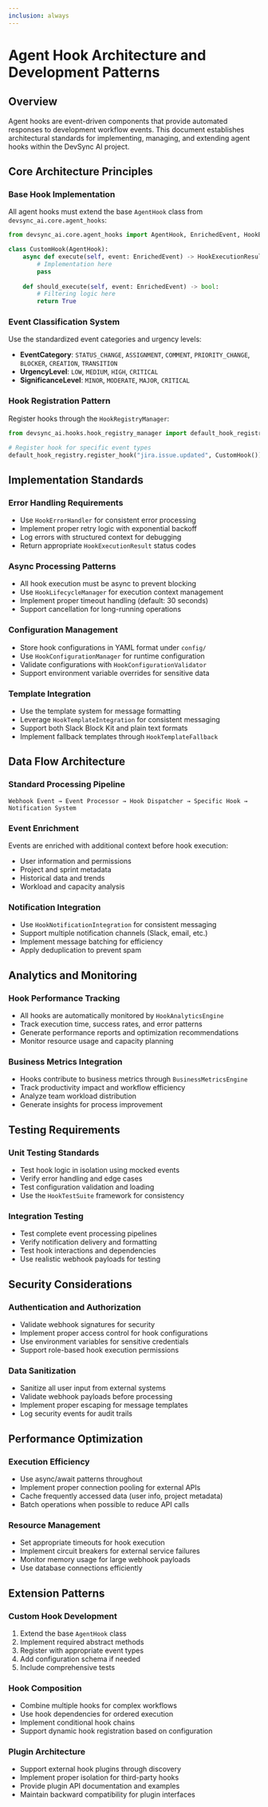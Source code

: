 ```yaml
---
inclusion: always
---
```


# Agent Hook Architecture and Development Patterns

## Overview

Agent hooks are event-driven components that provide automated responses to development workflow events. This document establishes architectural standards for implementing, managing, and extending agent hooks within the DevSync AI project.

## Core Architecture Principles

### Base Hook Implementation
All agent hooks must extend the base `AgentHook` class from `devsync_ai.core.agent_hooks`:

```python
from devsync_ai.core.agent_hooks import AgentHook, EnrichedEvent, HookExecutionResult

class CustomHook(AgentHook):
    async def execute(self, event: EnrichedEvent) -> HookExecutionResult:
        # Implementation here
        pass
    
    def should_execute(self, event: EnrichedEvent) -> bool:
        # Filtering logic here
        return True
```

### Event Classification System
Use the standardized event categories and urgency levels:

- **EventCategory**: `STATUS_CHANGE`, `ASSIGNMENT`, `COMMENT`, `PRIORITY_CHANGE`, `BLOCKER`, `CREATION`, `TRANSITION`
- **UrgencyLevel**: `LOW`, `MEDIUM`, `HIGH`, `CRITICAL`
- **SignificanceLevel**: `MINOR`, `MODERATE`, `MAJOR`, `CRITICAL`

### Hook Registration Pattern
Register hooks through the `HookRegistryManager`:

```python
from devsync_ai.hooks.hook_registry_manager import default_hook_registry

# Register hook for specific event types
default_hook_registry.register_hook("jira.issue.updated", CustomHook())
```

## Implementation Standards

### Error Handling Requirements
- Use `HookErrorHandler` for consistent error processing
- Implement proper retry logic with exponential backoff
- Log errors with structured context for debugging
- Return appropriate `HookExecutionResult` status codes

### Async Processing Patterns
- All hook execution must be async to prevent blocking
- Use `HookLifecycleManager` for execution context management
- Implement proper timeout handling (default: 30 seconds)
- Support cancellation for long-running operations

### Configuration Management
- Store hook configurations in YAML format under `config/`
- Use `HookConfigurationManager` for runtime configuration
- Validate configurations with `HookConfigurationValidator`
- Support environment variable overrides for sensitive data

### Template Integration
- Use the template system for message formatting
- Leverage `HookTemplateIntegration` for consistent messaging
- Support both Slack Block Kit and plain text formats
- Implement fallback templates through `HookTemplateFallback`

## Data Flow Architecture

### Standard Processing Pipeline
```
Webhook Event → Event Processor → Hook Dispatcher → Specific Hook → Notification System
```

### Event Enrichment
Events are enriched with additional context before hook execution:
- User information and permissions
- Project and sprint metadata
- Historical data and trends
- Workload and capacity analysis

### Notification Integration
- Use `HookNotificationIntegration` for consistent messaging
- Support multiple notification channels (Slack, email, etc.)
- Implement message batching for efficiency
- Apply deduplication to prevent spam

## Analytics and Monitoring

### Hook Performance Tracking
- All hooks are automatically monitored by `HookAnalyticsEngine`
- Track execution time, success rates, and error patterns
- Generate performance reports and optimization recommendations
- Monitor resource usage and capacity planning

### Business Metrics Integration
- Hooks contribute to business metrics through `BusinessMetricsEngine`
- Track productivity impact and workflow efficiency
- Analyze team workload distribution
- Generate insights for process improvement

## Testing Requirements

### Unit Testing Standards
- Test hook logic in isolation using mocked events
- Verify error handling and edge cases
- Test configuration validation and loading
- Use the `HookTestSuite` framework for consistency

### Integration Testing
- Test complete event processing pipelines
- Verify notification delivery and formatting
- Test hook interactions and dependencies
- Use realistic webhook payloads for testing

## Security Considerations

### Authentication and Authorization
- Validate webhook signatures for security
- Implement proper access control for hook configurations
- Use environment variables for sensitive credentials
- Support role-based hook execution permissions

### Data Sanitization
- Sanitize all user input from external systems
- Validate webhook payloads before processing
- Implement proper escaping for message templates
- Log security events for audit trails

## Performance Optimization

### Execution Efficiency
- Use async/await patterns throughout
- Implement proper connection pooling for external APIs
- Cache frequently accessed data (user info, project metadata)
- Batch operations when possible to reduce API calls

### Resource Management
- Set appropriate timeouts for hook execution
- Implement circuit breakers for external service failures
- Monitor memory usage for large webhook payloads
- Use database connections efficiently

## Extension Patterns

### Custom Hook Development
1. Extend the base `AgentHook` class
2. Implement required abstract methods
3. Register with appropriate event types
4. Add configuration schema if needed
5. Include comprehensive tests

### Hook Composition
- Combine multiple hooks for complex workflows
- Use hook dependencies for ordered execution
- Implement conditional hook chains
- Support dynamic hook registration based on configuration

### Plugin Architecture
- Support external hook plugins through discovery
- Implement proper isolation for third-party hooks
- Provide plugin API documentation and examples
- Maintain backward compatibility for plugin interfaces
